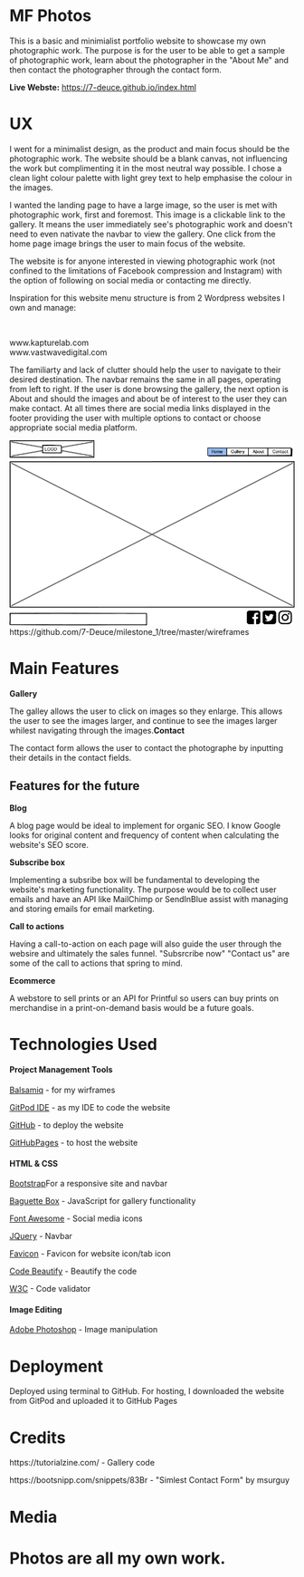 <h1>MF Photos</h1>
<p>This is a basic and minimialist portfolio website to showcase my own photographic work. The purpose is for the user to be able to get a sample of photographic work, learn about the photographer in the "About Me" and then contact the photographer through the contact form. </p>
 
 **Live Webste:**
 https://7-deuce.github.io/index.html

<H1>UX</h1>

<p>I went for a minimalist design, as the product and main focus should be the photographic work. The website should be a blank canvas, not influencing the work but complimenting it in the most neutral way possible. I chose a clean light colour palette with light grey text to help emphasise the colour in the images. </P

<p>I wanted the landing page to have a large image, so the user is met with photographic work, first and foremost. This image is a clickable link to the gallery. It means the user immediately see's photographic work and doesn't need to even nativate the navbar to view the gallery. One click from the home page image brings the user to main focus of the website.</P>

The website is for anyone interested in viewing photographic work (not confined to the limitations of Facebook compression and Instagram) with the option of following on social media or contacting me directly. 

<p>Inspiration for this website menu structure is from 2 Wordpress websites I own and manage:</p>
<br><p>www.kapturelab.com</br>
www.vastwavedigital.com</p>

<P>The familiarty and lack of clutter should help the user to navigate to their desired destination. The navbar remains the same in all pages, operating from left to right. If the user is done browsing the gallery, the next option is About and should the images and about be of interest to the user they can make contact. At all times there are social media links displayed in the footer providing the user with multiple options to contact or choose appropriate social media platform. </p>

<p> <img src="https://github.com/7-Deuce/milestone_1/blob/master/wireframes/home.png?raw=true"></img>
https://github.com/7-Deuce/milestone_1/tree/master/wireframes  </p>



<h1>Main Features</h1>

**Gallery**
<p>The galley allows the user to click on images so they enlarge. This allows the user to see the images larger, and continue to see the images larger whilest navigating through the images.</p?

**Contact**
<p>The contact form allows the user to contact the photographe by inputting their details in the contact fields.</p>

<h2>Features for the future</h2>
  
**Blog**  
<p>A blog page would be ideal to implement for organic SEO. I know Google looks for original content and frequency of content when calculating the website's SEO score.</p>

**Subscribe box**
<p>Implementing a subsribe box will be fundamental to developing the website's marketing functionality. The purpose would be to collect user emails and have an API like MailChimp or SendInBlue assist with managing and storing emails for email marketing.</p> 

**Call to actions**
<p>Having a call-to-action on each page will also guide the user through the websire and ultimately the sales funnel. "Subsrcribe now" "Contact us" are some of the call to actions that spring to mind.</p>

**Ecommerce**
<p>A webstore to sell prints or an API for Printful so users can buy prints on merchandise in a print-on-demand basis would be a future goals.</P>

<h1>Technologies Used</h1>

<h4>Project Management Tools</h4>
<p><a href="https://balsamiq.com/">Balsamiq</a> - for my wirframes</p>
<p><a href="https://www.gitpod.io/">GitPod IDE</a> - as my IDE to code the website</p>
<p><a href="https://github.com/">GitHub</a> - to deploy the website</p>
<p><a href="https://pages.github.com/">GitHubPages</a> - to host the website</p>

<h4>HTML & CSS</h4>
<p><a href="https://getbootstrap.com/">Bootstrap</a>For a responsive site and navbar</p>
<p><a href="https://cdnjs.com/libraries/baguettebox.js/">Baguette Box</a> - JavaScript for gallery functionality</p>
<p><a href="https://fontawesome.com/">Font Awesome</a> - Social media icons</p>
<p><a href="https://code.jquery.com/">JQuery</a> - Navbar</p>
<p><a href="https://favicon.io/">Favicon</a> - Favicon for website icon/tab icon </p>
<p><a href="https://codebeautify.org/">Code Beautify</a> - Beautify the code </p>
<p><a href="https://jigsaw.w3.org/">W3C</a> - Code validator</p>

<h4>Image Editing</h4>
<p><a href="https://www.adobe.com/products/photoshop/free-trial-download.html">Adobe Photoshop</a> - Image manipulation</p>


<h1>Deployment</h1>
Deployed using terminal to GitHub. For hosting, I downloaded the website from GitPod and uploaded it to GitHub Pages

<h1>Credits</h1>
<p>https://tutorialzine.com/ - Gallery code</p>
<p>https://bootsnipp.com/snippets/83Br - "Simlest Contact Form" by msurguy</p>

<h1>Media<h1/>
<p>Photos are all my own work.</p>
